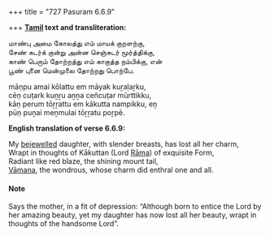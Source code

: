 +++
title = "727 Pasuram 6.6.9"

+++
**[Tamil](/definition/tamil#history "show Tamil definitions") text and transliteration:**

மாண்பு அமை கோலத்து எம் மாயக் குறளற்கு,  
சேண் சுடர்க் குன்று அன்ன செஞ்சுடர் மூர்த்திக்கு,  
காண் பெரும் தோற்றத்து எம் காகுத்த நம்பிக்கு, என்  
பூண் புனை மென்முலை தோற்றது பொற்பே.

māṇpu amai kōlattu em māyak kuṟaḷaṟku,  
cēṇ cuṭark kuṉṟu aṉṉa ceñcuṭar mūrttikku,  
kāṇ perum tōṟṟattu em kākutta nampikku, eṉ  
pūṇ puṉai meṉmulai tōṟṟatu poṟpē.

**English translation of verse 6.6.9:**

My [bejewelled](/definition/bejewelled#history "show bejewelled definitions") daughter, with slender breasts, has lost all her charm,  
Wrapt in thoughts of Kākuttan (Lord [Rāma](/definition/rama#vaishnavism "show Rāma definitions")) of exquisite Form,  
Radiant like red blaze, the shining mount tail,  
[Vāmana](/definition/vamana#history "show Vāmana definitions"), the wondrous, whose charm did enthral one and all.

#### Note

Says the mother, in a fit of depression: “Although born to entice the Lord by her amazing beauty, yet my daughter has now lost all her beauty, wrapt in thoughts of the handsome Lord”.


